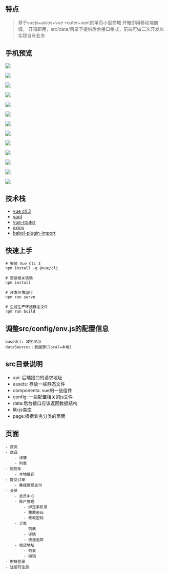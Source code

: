## 特点
> 基于vuejs+axios+vue-router+vant的单页小型商城
> 开箱即用移动端商城。
> 开箱即用，src/data/目录下提供后台接口格式，前端可做二次开发以实现自有业务

## 手机预览  

![](./docs/static/home.jpg)

![](./docs/static/cart.jpg)

![](./docs/static/userCenter.jpg)

![](./docs/static/productDetail.jpg)

![](./docs/static/confirmorder.jpg)

![](./docs/static/wechatpay.jpg)

![](./docs/static/waitpay.jpg)

![](./docs/static/orderdetail.jpg)

![](./docs/static/orderlist.jpg)

![](./docs/static/logistics.jpg)

![](./docs/static/addresslist.jpg)

![](./docs/static/login.jpg)

![](./docs/static/register.jpg)


## 技术栈

- [vue cli 3](https://cli.vuejs.org/zh/guide/installation.html)
- [vant](https://github.com/youzan/vant)
- [vue-router](https://router.vuejs.org/zh/installation.html)
- [axios](https://github.com/axios/axios)
- [babel-plugin-import](https://github.com/ant-design/babel-plugin-import)


## 快速上手

```
# 安装 Vue Cli 3
npm install -g @vue/cli

# 安装相关依赖
npm install

# 开发环境运行
npm run serve

# 生成生产环境静态文件
npm run build
```

## 调整src/config/env.js的配置信息
```
baseUrl: 域名地址
dataSources：数据源(local=本地)
```
## src目录说明
- api: 后端接口的请求地址
- assets: 存放一些静态文件
- components: vue的一些组件
- config: 一些配置相关的js文件
- data:后台接口应该返回数据结构
- lib:js类库 
- page:根据业务分类的页面
## 页面
```
- 首页
- 商品
    - 详情
    - 列表
- 购物车
	- 本地缓存
- 提交订单
	- 集成微信支付
- 会员
    - 会员中心
    - 账户管理
		- 绑定手机号
		- 重置密码
		- 修改密码
    - 订单
        - 列表
        - 详情
        - 快递追踪
    - 收货地址
        - 列表
        - 编辑
- 密码登录
- 注册码注册


```


